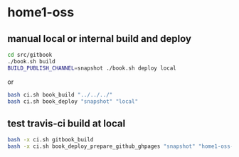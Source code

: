 # home1-oss

## manual local or internal build and deploy

```bash
cd src/gitbook
./book.sh build
BUILD_PUBLISH_CHANNEL=snapshot ./book.sh deploy local
```

or

```bash
bash ci.sh book_build "../../../"
bash ci.sh book_deploy "snapshot" "local"
```

## test travis-ci build at local

```bash
bash -x ci.sh gitbook_build
bash -x ci.sh book_deploy_prepare_github_ghpages "snapshot" "home1-oss-gitbook" "https://${GITHUB_INFRASTRUCTURE_CONF_GIT_TOKEN}:x-oauth-basic@github.com/home1-oss"
```
